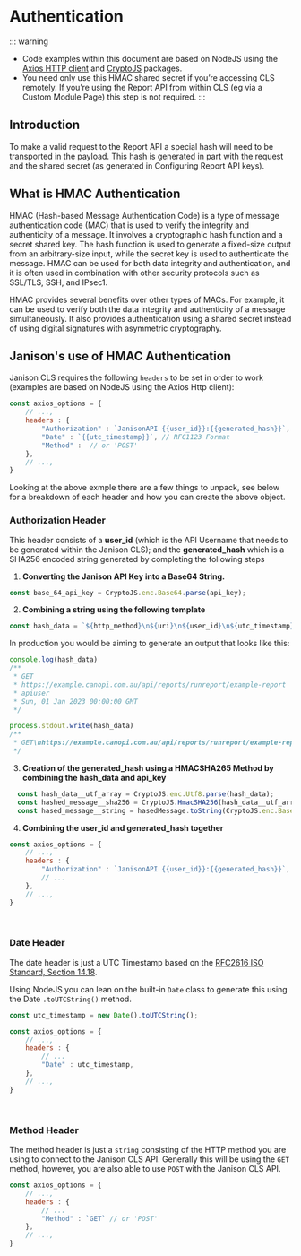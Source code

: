 # Authentication
::: warning
- Code examples within this document are based on NodeJS using the [Axios HTTP client](https://www.npmjs.com/package/axios) and [CryptoJS](https://www.npmjs.com/package/crypto-js) packages.
- You need only use this HMAC shared secret if you’re accessing CLS remotely. If you’re using the Report API from within CLS (eg via a Custom Module Page) this step is not required.
:::

## Introduction

To make a valid request to the Report API a special hash will need to be transported in the payload. This hash is generated in part with the request and the shared secret (as generated in Configuring Report API keys).


## What is HMAC Authentication

HMAC (Hash-based Message Authentication Code) is a type of message authentication code (MAC) that is used to verify the integrity and authenticity of a message. It involves a cryptographic hash function and a secret shared key. The hash function is used to generate a fixed-size output from an arbitrary-size input, while the secret key is used to authenticate the message. HMAC can be used for both data integrity and authentication, and it is often used in combination with other security protocols such as SSL/TLS, SSH, and IPsec1.

HMAC provides several benefits over other types of MACs. For example, it can be used to verify both the data integrity and authenticity of a message simultaneously. It also provides authentication using a shared secret instead of using digital signatures with asymmetric cryptography.

## Janison's use of HMAC Authentication

Janison CLS requires the following `headers` to be set in order to work (examples are based on NodeJS using the Axios Http client):

```js
const axios_options = {
    // ...,
    headers : {
        "Authorization" : `JanisonAPI {{user_id}}:{{generated_hash}}`,
        "Date" : `{{utc_timestamp}}`, // RFC1123 Format
        "Method" :  // or 'POST'
    },
    // ...,
}
```
Looking at the above exmple there are a few things to unpack, see below for a breakdown of each header and how you can create the above object.

### Authorization Header
This header consists of a **user_id** (which is the API Username that needs to be generated within the Janison CLS); and the **generated_hash** which is a SHA256 encoded string generated by completing the following steps

1. **Converting the Janison API Key into a Base64 String.**

```js
const base_64_api_key = CryptoJS.enc.Base64.parse(api_key);
```

2. **Combining a string using the following template**

```js
const hash_data = `${http_method}\n${uri}\n${user_id}\n${utc_timestamp}\n`; 
```

In production you would be aiming to generate an output that looks like this:

```js
console.log(hash_data)
/** 
 * GET
 * https://example.canopi.com.au/api/reports/runreport/example-report
 * apiuser
 * Sun, 01 Jan 2023 00:00:00 GMT
 */

process.stdout.write(hash_data)
/** 
 * GET\nhttps://example.canopi.com.au/api/reports/runreport/example-report\napiuser\nSun, 01 Jan 2023 00:00:00 GMT\n
 */
```

3. **Creation of the generated_hash using a HMACSHA265 Method by combining the hash_data and api_key**

```js
  const hash_data__utf_array = CryptoJS.enc.Utf8.parse(hash_data);
  const hashed_message__sha256 = CryptoJS.HmacSHA256(hash_data__utf_array, base_64_api_key);
  const hased_message__string = hasedMessage.toString(CryptoJS.enc.Base64);
```

4. **Combining the user_id and generated_hash together**

```js
const axios_options = {
    // ...,
    headers : {
        "Authorization" : `JanisonAPI {{user_id}}:{{generated_hash}}`,
        // ...
    },
    // ...,
}
```
</br>

### Date Header
The date header is just a UTC Timestamp based on the [RFC2616 ISO Standard, Section 14.18](https://www.rfc-editor.org/rfc/rfc2616#section-14.18).

Using NodeJS you can lean on the built-in `Date` class to generate this using the Date `.toUTCString()` method.

```js
const utc_timestamp = new Date().toUTCString();

const axios_options = {
    // ...,
    headers : {
        // ...
        "Date" : utc_timestamp,
    },
    // ...,
}
```
</br>

### Method Header
The method header is just a `string` consisting of the HTTP method you are using to connect to the Janison CLS API. Generally this will be using the `GET` method, however, you are also able to use `POST` with the Janison CLS API.

```js
const axios_options = {
    // ...,
    headers : {
        // ...
        "Method" : `GET` // or 'POST'
    },
    // ...,
}
```